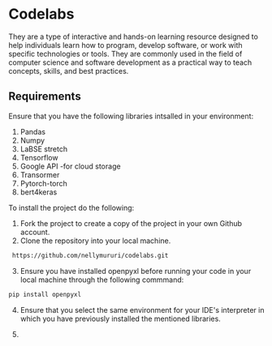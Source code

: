 # Codelabs

They are a type of interactive and hands-on learning resource designed to help individuals learn how to program, develop software, or work with specific technologies or tools. They are commonly used in the field of computer science and software development as a practical way to teach concepts, skills, and best practices.

## Requirements
Ensure that you have the following libraries intsalled in your environment:
1. Pandas
2. Numpy
3. LaBSE stretch
4. Tensorflow
5. Google API -for cloud storage
6. Transormer
7. Pytorch-torch
8. bert4keras

To install the project do the following:
1. Fork the project to create a copy of the project in your own Github account.
2. Clone the repository into your local machine.
 
 ```sh 
  https://github.com/nellymururi/codelabs.git
 ```
3. Ensure you have installed openpyxl before running your code in your local machine through the following commmand: 

 ```sh 
 pip install openpyxl
  ```

4. Ensure that you select the same environment for your IDE's interpreter in which you have previously installed the mentioned libraries.

5.  



